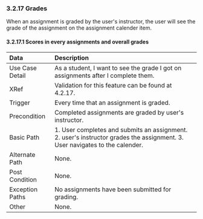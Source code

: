 ### 3.2.17 Grades

When an assignment is graded by the user's instructor, the user will see the grade of the assignment on the assignment calender item.

#### 3.2.17.1  Scores in every assignments and overall grades
| Data          | Description |
|:--------------|:-----------------|
|Use Case Detail| As a student, I want to see the grade I got on assignments after I complete them. |
|XRef           | Validation for this feature can be found at 4.2.17.|
|Trigger        | Every time that an assignment is graded. |
|Precondition   | Completed assignments are graded by user's instructor.|                       
|Basic Path	| 1. User completes and submits an assignment. 2. user's instructor grades the assignment. 3. User navigates to the calender. |
|Alternate Path	| None.|			
|Post Condition | None.|
|Exception Paths| No assignments have been submitted for grading.|
|Other		| None. |

